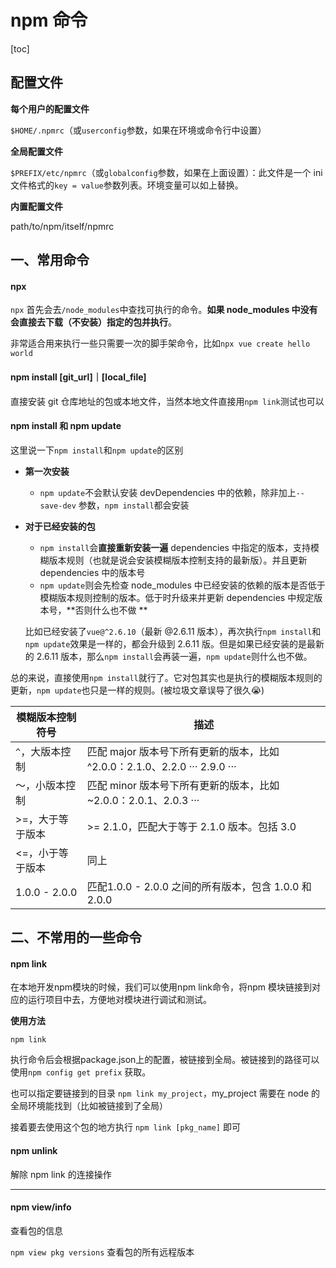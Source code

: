 # npm 命令

[toc]

## 配置文件

**每个用户的配置文件**

`$HOME/.npmrc`（或`userconfig`参数，如果在环境或命令行中设置）

**全局配置文件**

`$PREFIX/etc/npmrc`（或`globalconfig`参数，如果在上面设置）：此文件是一个 ini 文件格式的`key = value`参数列表。环境变量可以如上替换。

**内置配置文件**

path/to/npm/itself/npmrc

## 一、常用命令

#### npx

`npx` 首先会去`/node_modules`中查找可执行的命令。**如果 node_modules 中没有会直接去下载（不安装）指定的包并执行**。

非常适合用来执行一些只需要一次的脚手架命令，比如`npx vue create hello world`

#### npm install [git_url]｜[local_file]

直接安装 git 仓库地址的包或本地文件，当然本地文件直接用`npm link`测试也可以

#### npm install 和 npm update

这里说一下`npm install`和`npm update`的区别

- **第一次安装** 

  - `npm update`不会默认安装 devDependencies 中的依赖，除非加上`--save-dev` 参数，`npm install`都会安装

- **对于已经安装的包** 

  - `npm install`会**直接重新安装一遍** dependencies 中指定的版本，支持模糊版本规则（也就是说会安装模糊版本控制支持的最新版）。并且更新 dependencies 中的版本号
  - `npm update`则会先检查 node_modules 中已经安装的依赖的版本是否低于模糊版本规则控制的版本。低于时升级来并更新 dependencies 中规定版本号，**否则什么也不做 **

  比如已经安装了`vue@^2.6.10`（最新 @2.6.11 版本），再次执行`npm install`和`npm update`效果是一样的，都会升级到 2.6.11 版。但是如果已经安装的是最新的 2.6.11 版本，那么`npm install`会再装一遍，`npm update`则什么也不做。

总的来说，直接使用`npm install`就行了。它对包其实也是执行的模糊版本规则的更新，`npm update`也只是一样的规则。(被垃圾文章误导了很久😭)

| 模糊版本控制符号 | 描述                                                         |
| ---------------- | ------------------------------------------------------------ |
| `^`，大版本控制  | 匹配 major 版本号下所有更新的版本，比如 ^2.0.0：2.1.0、2.2.0 ··· 2.9.0 ··· |
| ～，小版本控制   | 匹配 minor 版本号下所有更新的版本，比如 ~2.0.0：2.0.1、2.0.3 ··· |
| >=，大于等于版本 | >= 2.1.0，匹配大于等于 2.1.0 版本。包括 3.0                  |
| <=，小于等于版本 | 同上                                                         |
| 1.0.0 - 2.0.0    | 匹配1.0.0 - 2.0.0 之间的所有版本，包含 1.0.0 和 2.0.0        |



## 二、不常用的一些命令

#### npm link

在本地开发npm模块的时候，我们可以使用npm link命令，将npm 模块链接到对应的运行项目中去，方便地对模块进行调试和测试。

**使用方法**

`npm link`

执行命令后会根据package.json上的配置，被链接到全局。被链接到的路径可以使用`npm config get prefix` 获取。

也可以指定要链接到的目录 `npm link my_project`，my_project 需要在 node 的全局环境能找到（比如被链接到了全局）

接着要去使用这个包的地方执行 `npm link [pkg_name]` 即可

#### npm unlink

解除 npm link 的连接操作

---

#### npm view/info

查看包的信息

`npm view pkg versions` 查看包的所有远程版本
